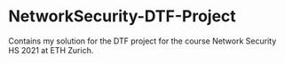 # NetworkSecurity-DTF-Project

Contains my solution for the DTF project for the course Network Security HS 2021 at ETH Zurich.
